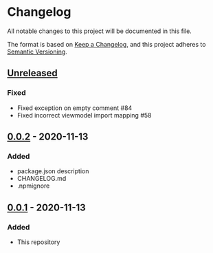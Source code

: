 # Changelog
All notable changes to this project will be documented in this file.

The format is based on [Keep a Changelog](https://keepachangelog.com/en/1.0.0/),
and this project adheres to [Semantic Versioning](https://semver.org/spec/v2.0.0.html).

## [Unreleased]
### Fixed
- Fixed exception on empty comment #84
- Fixed incorrect viewmodel import mapping #58

## [0.0.2] - 2020-11-13
### Added
- package.json description
- CHANGELOG.md
- .npmignore

## [0.0.1] - 2020-11-13
### Added
- This repository

[Unreleased]: https://github.com/kolint/kolint/compare/v0.0.2...HEAD
[0.0.2]: https://github.com/kolint/kolint/releases/tag/v0.0.2
[0.0.1]: https://github.com/kolint/kolint/releases/tag/v0.0.1